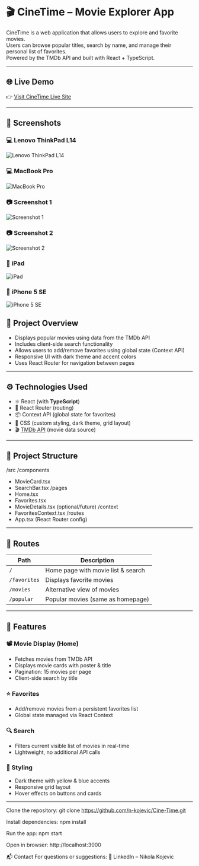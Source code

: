 # 🎬 CineTime – Movie Explorer App

CineTime is a web application that allows users to explore and favorite movies.  
Users can browse popular titles, search by name, and manage their personal list of favorites.  
Powered by the TMDb API and built with React + TypeScript.

---

## 🌐 Live Demo  
👉 [Visit CineTime Live Site](https://cinetimenk.netlify.app/)

---

## 📸 Screenshots

### 💻 Lenovo ThinkPad L14  
![Lenovo ThinkPad L14](https://github.com/n-kojevic/Cine-Time/blob/main/assets/Lenovo%20ThinkPad%20L14-1750504661776.jpeg?raw=true)

### 💻 MacBook Pro  
![MacBook Pro](https://github.com/n-kojevic/Cine-Time/blob/main/assets/MacBook%20Pro-1750504624636.jpeg?raw=true)

### 📷 Screenshot 1  
![Screenshot 1](https://github.com/n-kojevic/Cine-Time/blob/main/assets/Screenshot%202025-06-21%20125221.png?raw=true)

### 📷 Screenshot 2  
![Screenshot 2](https://github.com/n-kojevic/Cine-Time/blob/main/assets/Screenshot%202025-06-21%20125331.png?raw=true)

### 📱 iPad  
![iPad](https://github.com/n-kojevic/Cine-Time/blob/main/assets/iPad-1750504610333.jpeg?raw=true)

### 📱 iPhone 5 SE  
![iPhone 5 SE](https://github.com/n-kojevic/Cine-Time/blob/main/assets/iPhone%205-SE-1750504653209.jpeg?raw=true)



## 📌 Project Overview

- Displays popular movies using data from the TMDb API  
- Includes client-side search functionality  
- Allows users to add/remove favorites using global state (Context API)  
- Responsive UI with dark theme and accent colors  
- Uses React Router for navigation between pages

---

## ⚙️ Technologies Used

- ⚛️ React (with **TypeScript**)  
- 🧭 React Router (routing)  
- 📦 Context API (global state for favorites)  
- 🎨 CSS (custom styling, dark theme, grid layout)  
- 🎬 [TMDb API](https://www.themoviedb.org/documentation/api) (movie data source)

---

## 🧩 Project Structure

/src
/components
- MovieCard.tsx
- SearchBar.tsx
/pages
- Home.tsx
- Favorites.tsx
- MovieDetails.tsx (optional/future)
/context
- FavoritesContext.tsx
/routes
- App.tsx (React Router config)

  
---

## 📂 Routes

| Path             | Description                           |
|------------------|---------------------------------------|
| `/`              | Home page with movie list & search    |
| `/favorites`     | Displays favorite movies              |
| `/movies`        | Alternative view of movies            |
| `/popular`       | Popular movies (same as homepage)     |

---

## 🎯 Features

### 📽️ Movie Display (Home)
- Fetches movies from TMDb API  
- Displays movie cards with poster & title  
- Pagination: 15 movies per page  
- Client-side search by title

### ⭐ Favorites
- Add/remove movies from a persistent favorites list  
- Global state managed via React Context

### 🔍 Search
- Filters current visible list of movies in real-time  
- Lightweight, no additional API calls

### 💅 Styling
- Dark theme with yellow & blue accents  
- Responsive grid layout  
- Hover effects on buttons and cards

---

Clone the repository:
git clone https://github.com/n-kojevic/Cine-Time.git

Install dependencies:
npm install

Run the app:
npm start

Open in browser:
http://localhost:3000

📬 Contact
For questions or suggestions:
📧 LinkedIn – Nikola Kojevic

